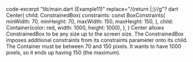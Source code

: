 code-excerpt "lib/main.dart (Example11)" replace="/(return |;)//g"?
dart
Center(
  child: ConstrainedBox(
    constraints: const BoxConstraints(
      minWidth: 70,
      minHeight: 70,
      maxWidth: 150,
      maxHeight: 150,
    ),
    child: Container(color: red, width: 1000, height: 1000),
  ),
)
Center allows ConstrainedBox to be any size up to the
screen size. The ConstrainedBox imposes additional
constraints from its constraints parameter onto its child.
The Container must be between 70 and 150 pixels.
It wants to have 1000 pixels,
so it ends up having 150 (the maximum).
